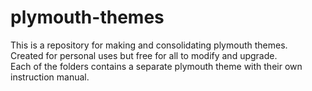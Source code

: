 # plymouth-themes

This is a repository for making and consolidating plymouth themes. <br>
Created for personal uses but free for all to modify and upgrade. <br>
Each of the folders contains a separate plymouth theme with their own instruction manual.<br>
